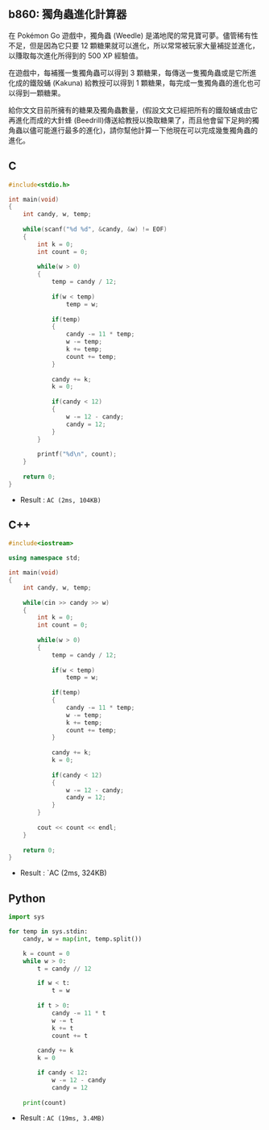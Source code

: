 ## b860: 獨角蟲進化計算器
在 Pokémon Go 遊戲中，獨角蟲 (Weedle) 是滿地爬的常見寶可夢。儘管稀有性不足，但是因為它只要 12 顆糖果就可以進化，所以常常被玩家大量補捉並進化，以賺取每次進化所得到的 500 XP 經驗值。

在遊戲中，每補獲一隻獨角蟲可以得到 3 顆糖果，每傳送一隻獨角蟲或是它所進化成的鐵殼蛹 (Kakuna) 給教授可以得到 1 顆糖果，每完成一隻獨角蟲的進化也可以得到一顆糖果。

給你文文目前所擁有的糖果及獨角蟲數量，(假設文文已經把所有的鐵殼蛹或由它再進化而成的大針蜂 (Beedrill)傳送給教授以換取糖果了，而且他會留下足夠的獨角蟲以儘可能進行最多的進化)，請你幫他計算一下他現在可以完成幾隻獨角蟲的進化。

## C
```C
#include<stdio.h>

int main(void)
{
	int candy, w, temp;
	
	while(scanf("%d %d", &candy, &w) != EOF)
	{
		int k = 0;
		int count = 0;
		
		while(w > 0)
		{
			temp = candy / 12;
			
			if(w < temp)
				temp = w;
			
			if(temp)
			{
				candy -= 11 * temp;
				w -= temp;
				k += temp;
				count += temp;
			}
			
			candy += k;
			k = 0;
			
			if(candy < 12)
			{
				w -= 12 - candy;
				candy = 12;
			}
		}
		
		printf("%d\n", count);
	}
	
	return 0;
}
```
 * Result : `AC (2ms, 104KB)`

## C++
```C++
#include<iostream>

using namespace std;

int main(void)
{
	int candy, w, temp;
	
	while(cin >> candy >> w)
	{
		int k = 0;
		int count = 0;
		
		while(w > 0)
		{
			temp = candy / 12;
			
			if(w < temp)
				temp = w;
			
			if(temp)
			{
				candy -= 11 * temp;
				w -= temp;
				k += temp;
				count += temp;
			}
			
			candy += k;
			k = 0;
			
			if(candy < 12)
			{
				w -= 12 - candy;
				candy = 12;
			}
		}
		
		cout << count << endl;
	}
	
	return 0;
}
```
 * Result : `AC (2ms, 324KB)
## Python
```python
import sys

for temp in sys.stdin:
    candy, w = map(int, temp.split())

    k = count = 0
    while w > 0:
        t = candy // 12

        if w < t:
            t = w
        
        if t > 0:
            candy -= 11 * t
            w -= t
            k += t
            count += t
        
        candy += k
        k = 0

        if candy < 12:
            w -= 12 - candy
            candy = 12
    
    print(count)
```
 * Result : `AC (19ms, 3.4MB)`
